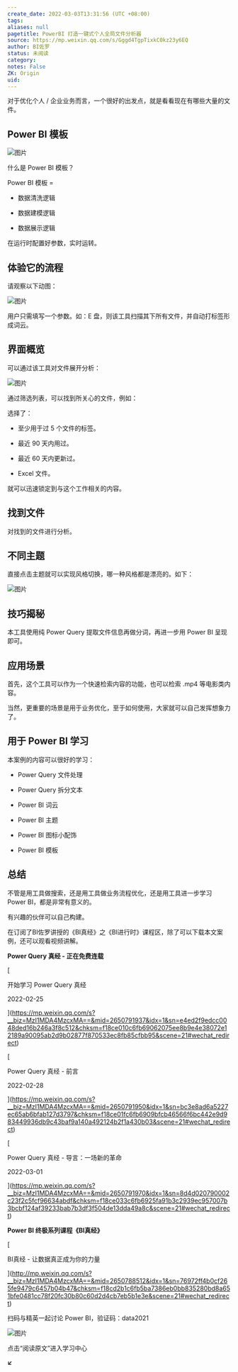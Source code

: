```yaml
---
create_date: 2022-03-03T13:31:56 (UTC +08:00)
tags: 
aliases: null
pagetitle: PowerBI 打造一键式个人全局文件分析器
source: https://mp.weixin.qq.com/s/Gggd4TgpTixkC0kz23y6EQ
author: BI佐罗
status: 未阅读
category: 
notes: False
ZK: Origin
uid: 
---
```


对于优化个人 / 企业业务而言，一个很好的出发点，就是看看现在有哪些大量的文件。

## Power BI 模板

![图片](https://mmbiz.qpic.cn/mmbiz_png/09hv4Xua0LMMAchffdicicwzvLq9L5KSeOkibkwewA4RC6pibaOymxUib233OFzYHia7EqyCaOibyia6BaAgdiaUQIexYtw/640?wx_fmt=png&wxfrom=5&wx_lazy=1&wx_co=1)

什么是 Power BI 模板？

Power BI 模板 =

-   数据清洗逻辑
    
-   数据建模逻辑
    
-   数据展示逻辑
    

在运行时配置好参数，实时运转。

## 体验它的流程

请观察以下动图：

![图片](https://mmbiz.qpic.cn/mmbiz_gif/09hv4Xua0LMMAchffdicicwzvLq9L5KSeOvkuqm7n6zmBZmh5IRia2h9rpRbYy28rAywtyYiaCd0xIicvRjz5IClUuw/640?wx_fmt=gif&wxfrom=5&wx_lazy=1)

用户只需填写一个参数。如：E 盘，则该工具扫描其下所有文件，并自动打标签形成词云。

## 界面概览

可以通过该工具对文件展开分析：

![图片](https://mmbiz.qpic.cn/mmbiz_png/09hv4Xua0LMMAchffdicicwzvLq9L5KSeOl9ica4piaXkXgrWz5qAgacn3BOtzBhqZ4qJoU60iaSIdKpvXzd6t1Ao1Q/640?wx_fmt=png&wxfrom=5&wx_lazy=1&wx_co=1)

通过筛选列表，可以找到所关心的文件，例如：

选择了：

-   至少用于过 5 个文件的标签。
    
-   最近 90 天内用过。
    
-   最近 60 天内更新过。
    
-   Excel 文件。
    

就可以迅速锁定到与这个工作相关的内容。

## 找到文件

对找到的文件进行分析。

## 不同主题

直接点击主题就可以实现风格切换，哪一种风格都是漂亮的。如下：

![图片](https://mmbiz.qpic.cn/mmbiz_gif/09hv4Xua0LMMAchffdicicwzvLq9L5KSeOJAdicrr9mLkZBkickVZ3icGHf5d9jB5gtdrRuScxZibXc3lEqKFTgdZ8LQ/640?wx_fmt=gif&wxfrom=5&wx_lazy=1)

## 技巧揭秘

本工具使用纯 Power Query 提取文件信息再做分词，再进一步用 Power BI 呈现即可。

## 应用场景

首先，这个工具可以作为一个快速检索内容的功能，也可以检索 .mp4 等电影类内容。

当然，更重要的场景是用于业务优化，至于如何使用，大家就可以自己发挥想象力了。

## 用于 Power BI 学习

本案例的内容可以很好的学习：

-   Power Query 文件处理
    
-   Power Query 拆分文本
    
-   Power BI 词云
    
-   Power BI 主题
    
-   Power BI 图标小配饰
    
-   Power BI 模板
    

## 总结

不管是用工具做搜索，还是用工具做业务流程优化，还是用工具进一步学习 Power BI，都是非常有意义的。

有兴趣的伙伴可以自己构建。

在订阅了BI佐罗讲授的《BI真经》之《BI进行时》课程区，除了可以下载本文案例，还可以观看视频讲解。

****Power Query 真经 - 正在免费连载****

[

开始学习 Power Query 真经

2022-02-25



](https://mp.weixin.qq.com/s?__biz=MzI1MDA4MzcxMA==&mid=2650791937&idx=1&sn=e4ed2f9edcc0048ded16b246a3f8c512&chksm=f18ce010c6fb69062075ee8b9e4e38072e12189a90095ab2d9b02877f870533ec8fb85cfbb95&scene=21#wechat_redirect)

[

Power Query 真经 - 前言

2022-02-28



](https://mp.weixin.qq.com/s?__biz=MzI1MDA4MzcxMA==&mid=2650791950&idx=1&sn=bc3e8ad6a5227ec65ab6bfab127d3797&chksm=f18ce01fc6fb6909bfcb46566f6bc442e9d983449936db9c43baf9a140a492124b2f1a430b03&scene=21#wechat_redirect)

[

Power Query 真经 - 导言：一场新的革命

2022-03-01



](https://mp.weixin.qq.com/s?__biz=MzI1MDA4MzcxMA==&mid=2650791970&idx=1&sn=8d4d020790002c23f2c5fcf96634abdf&chksm=f18ce033c6fb6925fa91b3c2939ec957007b3bcbf124af39233bab7b3df3f504de13dda49a8c&scene=21#wechat_redirect)

**Power BI 终极系列课程《BI真经》**

[

BI真经 - 让数据真正成为你的力量





](http://mp.weixin.qq.com/s?__biz=MzI1MDA4MzcxMA==&mid=2650788512&idx=1&sn=76972ff4b0cf265fe9479c6457b04b47&chksm=f18cd2b1c6fb5ba7386eb0bb835280bd8a651bfe0481cc78f20fc30b80c60d2d4cb7eb5b1e3e&scene=21#wechat_redirect)

扫码与精英一起讨论 Power BI，验证码：data2021

![图片](https://mmbiz.qpic.cn/mmbiz_png/09hv4Xua0LOiad5BOrdQTKpB733esKiaxZa53LXWIPlQicMjxntaRr3a2hnMmuibTib8QacXeiakucDr7lSNGkuV2MXw/640?wx_fmt=png&wxfrom=5&wx_lazy=1&wx_co=1)

点击“阅读原文”进入学习中心

**↙**
